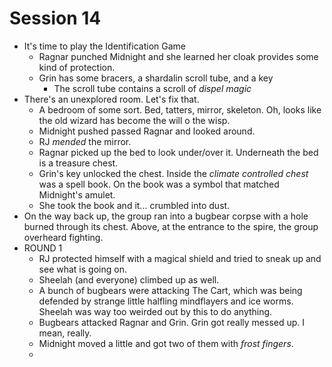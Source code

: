 # Session 14

* It's time to play the Identification Game
	* Ragnar punched Midnight and she learned her cloak provides some kind of protection.
	* Grin has some bracers, a shardalin scroll tube, and a key
		* The scroll tube contains a scroll of _dispel magic_
* There's an unexplored room. Let's fix that.
	* A bedroom of some sort. Bed, tatters, mirror, skeleton. Oh, looks like the old wizard has become the will o the wisp.
	* Midnight pushed passed Ragnar and looked around.
	* RJ _mended_ the mirror.
	* Ragnar picked up the bed to look under/over it. Underneath the bed is a treasure chest.
	* Grin's key unlocked the chest. Inside the _climate controlled chest_ was a spell book. On the book was a symbol that matched Midnight's amulet.
	* She took the book and it... crumbled into dust.
* On the way back up, the group ran into a bugbear corpse with a hole burned through its chest. Above, at the entrance to the spire, the group overheard fighting.
* ROUND 1
	* RJ protected himself with a magical shield and tried to sneak up and see what is going on.
	* Sheelah (and everyone) climbed up as well.
	* A bunch of bugbears were attacking The Cart, which was being defended by strange little halfling mindflayers and ice worms. Sheelah was way too weirded out by this to do anything.
	* Bugbears attacked Ragnar and Grin. Grin got really messed up. I mean, really.
	* Midnight moved a little and got two of them with _frost fingers_.
	* 
<!--stackedit_data:
eyJoaXN0b3J5IjpbLTEzMTI5MTU4OTcsLTE4MzE1MDgwMTcsLT
c1MDA2NDI2OSw1NDc3MTA5NzIsMTk1MzMwOTMyNiwxMTUyNzM0
MDA3LC0xODAwNjIwMzRdfQ==
-->